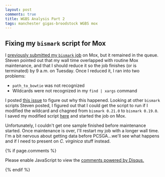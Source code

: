 ```yaml
---
layout: post
comments: true
title: WGBS Analysis Part 2
tags: manchester gigas-broodstock WGBS mox
---
```


## Fixing my `bismark` script for Mox

I [previously submitted my `bismark` job](https://yaaminiv.github.io/WGBS-Analysis/) on Mox, but it remained in the queue. Steven pointed out that my wall time overlapped with routine Mox maintenance, and that I should reduce it so the job finishes (or is terminated) by 9 a.m. on Tuesday. Once I reduced it, I ran into two problems:

- `path_to_bowtie` was not recognized
- Wildcards were not recognized in my `find | xargs` command

I posted [this issue](https://github.com/RobertsLab/resources/issues/742) to figure out why this happened. Looking at other `bismark` scripts Steven posted, I figured out that I could get the script to run if I modified the wildcard and chagned from `bismark 0.21.0` to `bismark 0.19.0`. I saved my modified script [here](https://github.com/RobertsLab/project-gigas-oa-meth/blob/master/scripts/2019-09-03-Bismark.sh) and started the job on Mox.

Unfortunately, I couldn't get one sample finished before maintenance started. Once maintenance is over, I'll restart my job with a longer wall time. I'm a bit nervous about getting data before PCSGA...we'll see what happens and if I need to present on *C. virginica* stuff instead.

{% if page.comments %}

<div id="disqus_thread"></div>
<script>

/**
*  RECOMMENDED CONFIGURATION VARIABLES: EDIT AND UNCOMMENT THE SECTION BELOW TO INSERT DYNAMIC VALUES FROM YOUR PLATFORM OR CMS.
*  LEARN WHY DEFINING THESE VARIABLES IS IMPORTANT: https://disqus.com/admin/universalcode/#configuration-variables*/
/*
var disqus_config = function () {
this.page.url = PAGE_URL;  // Replace PAGE_URL with your page's canonical URL variable
this.page.identifier = PAGE_IDENTIFIER; // Replace PAGE_IDENTIFIER with your page's unique identifier variable
};
*/
(function() { // DON'T EDIT BELOW THIS LINE
var d = document, s = d.createElement('script');
s.src = 'https://the-responsible-grad-student.disqus.com/embed.js';
s.setAttribute('data-timestamp', +new Date());
(d.head || d.body).appendChild(s);
})();
</script>
<noscript>Please enable JavaScript to view the <a href="https://disqus.com/?ref_noscript">comments powered by Disqus.</a></noscript>

{% endif %}

<script id="dsq-count-scr" src="//the-responsible-grad-student.disqus.com/count.js" async></script>
